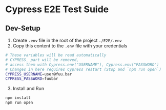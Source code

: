 # Cypress E2E Test Suide

## Dev-Setup

1. Create `.env` file in the root of the project `./E2E/.env`
2. Copy this content to the `.env` file with your credentials
```bash
# These variables will be read automatically
# CYPRESS_ part will be removed,
# access them with Cypress.env("USERNAME"), Cypress.env("PASSWORD")
# Changes in here requires Cypress restart (Stop and `npm run open`)
CYPRESS_USERNAME=user@fuu.bar
CYPRESS_PASSWORD=fuubar
```
3. Install and Run
```bash
npm install
npm run open
```